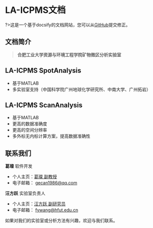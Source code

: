 # LA-ICPMS文档

?>这是一个基于docsify的文档网站，您可以从[GitHub](https://github.com/luminouskk/LA_Docs)提交修正。

## 文档简介

> **合肥工业大学资源与环境工程学院矿物微区分析实验室**

## LA-ICPMS SpotAnalysis

- 基于MATLAB
- 多实验室支持（中国科学院广州地球化学研究所、中南大学、广州拓岩）

## LA-ICPMS ScanAnalysis

- 基于MATLAB
- 更高的数据准确度
- 更高的空间分辨率
- 多外标无内标计算方案，提高数据准确性

## 联系我们

**葛璨** 软件开发
- 个人主页：[葛璨 副教授](http://geoscience.hfut.edu.cn/2021/0408/c11047a253392/page.htm) 
- 电子邮箱： gecan1986@qq.com

**汪方跃** 实验室负责人
- 个人主页：[汪方跃 副研究员](http://geoscience.hfut.edu.cn/2022/0511/c11047a277949/page.htm)
- 电子邮箱： fywang@hfut.edu.cn

如果对我们的实验室或分析方法有兴趣，欢迎与我们联系。

